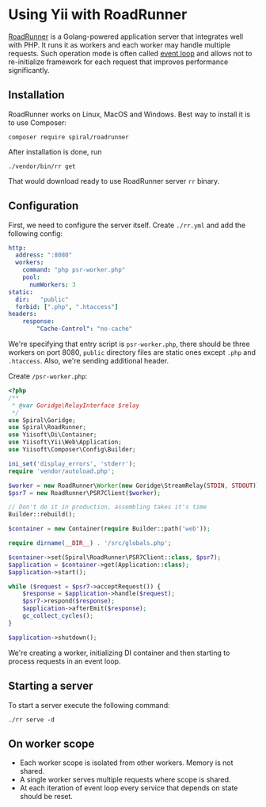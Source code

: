 # Using Yii with RoadRunner

[RoadRunner](https://roadrunner.dev/) is a Golang-powered application server that integrates well with PHP. It runs
it as workers and each worker may handle multiple requests. Such operation mode is often called
[event loop](using-with-event-loop.md) and allows not to re-initialize framework for each request that improves
performance significantly.

## Installation

RoadRunner works on Linux, MacOS and Windows. Best way to install it is to use Composer:

```shell
composer require spiral/roadrunner
```

After installation is done, run

```shell
./vendor/bin/rr get
```

That would download ready to use RoadRunner server `rr` binary.

## Configuration

First, we need to configure the server itself. Create `./rr.yml` and add the following config:

```yaml
http:
  address: ":8080"
  workers:
    command: "php psr-worker.php"
    pool:
      numWorkers: 3
static:
  dir:   "public"
  forbid: [".php", ".htaccess"]
headers:
    response:
        "Cache-Control": "no-cache"
```

We're specifying that entry script is `psr-worker.php`, there should be three workers on port 8080, `public` directory
files are static ones except `.php` and `.htaccess`. Also, we're sending additional header.

Create `/psr-worker.php`:

```php
<?php
/**
 * @var Goridge\RelayInterface $relay
 */
use Spiral\Goridge;
use Spiral\RoadRunner;
use Yiisoft\Di\Container;
use Yiisoft\Yii\Web\Application;
use Yiisoft\Composer\Config\Builder;

ini_set('display_errors', 'stderr');
require 'vendor/autoload.php';

$worker = new RoadRunner\Worker(new Goridge\StreamRelay(STDIN, STDOUT));
$psr7 = new RoadRunner\PSR7Client($worker);

// Don't do it in production, assembling takes it's time
Builder::rebuild();

$container = new Container(require Builder::path('web'));

require dirname(__DIR__) . '/src/globals.php';

$container->set(Spiral\RoadRunner\PSR7Client::class, $psr7);
$application = $container->get(Application::class);
$application->start();

while ($request = $psr7->acceptRequest()) {
    $response = $application->handle($request);
    $psr7->respond($response);
    $application->afterEmit($response);
    gc_collect_cycles();
}

$application->shutdown();
```

We're creating a worker, initializing DI container and then starting to process requests in an event loop.

## Starting a server

To start a server execute the following command:

```shell
./rr serve -d
```

## On worker scope

- Each worker scope is isolated from other workers. Memory is not shared.
- A single worker serves multiple requests where scope is shared.
- At each iteration of event loop every service that depends on state should be reset.

